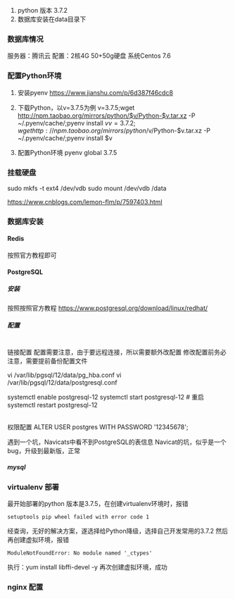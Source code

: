 1. python 版本 3.7.2
2. 数据库安装在data目录下

### 数据库情况
服务器：腾讯云
配置：2核4G 50+50g硬盘
系统Centos 7.6


### 配置Python环境
1. 安装pyenv
https://www.jianshu.com/p/6d387f46cdc8

2. 下载Python，以v=3.7.5为例
v=3.7.5;wget http://npm.taobao.org/mirrors/python/$v/Python-$v.tar.xz -P ~/.pyenv/cache/;pyenv install $v
v=3.7.2;wget http://npm.taobao.org/mirrors/python/$v/Python-$v.tar.xz -P ~/.pyenv/cache/;pyenv install $v

3. 配置Python环境
pyenv global 3.7.5 


### 挂载硬盘
sudo mkfs -t ext4 /dev/vdb
sudo mount /dev/vdb /data


https://www.cnblogs.com/lemon-flm/p/7597403.html


### 数据库安装

#### Redis
按照官方教程即可

#### PostgreSQL

##### 安装
按照按照官方教程
https://www.postgresql.org/download/linux/redhat/

##### 配置

<br>链接配置
配置需要注意，由于要远程连接，所以需要额外改配置
修改配置前务必注意，需要提前备份配置文件

vi /var/lib/pgsql/12/data/pg_hba.conf
vi /var/lib/pgsql/12/data/postgresql.conf

systemctl enable postgresql-12
systemctl start postgresql-12  # 重启
systemctl restart postgresql-12

<br>权限配置
ALTER USER postgres WITH PASSWORD '12345678';

遇到一个坑，Navicats中看不到PostgreSQL的表信息
Navicat的坑，似乎是一个bug，升级到最新版，正常


##### mysql

### virtualenv 部署
最开始部署的python 版本是3.7.5，在创建virtualenv环境时，报错
~~~
setuptools pip wheel failed with error code 1
~~~
经查询，无好的解决方案，遂选择给Python降级，选择自己开发常用的3.7.2
然后再创建虚拟环境，报错
~~~
ModuleNotFoundError: No module named '_ctypes'
~~~
执行：yum install libffi-devel -y
再次创建虚拟环境，成功

### nginx 配置




